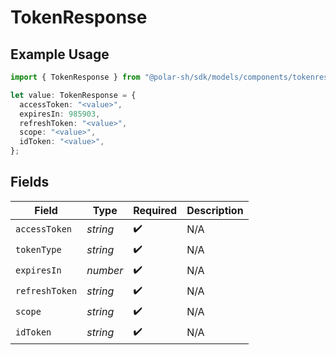 # TokenResponse

## Example Usage

```typescript
import { TokenResponse } from "@polar-sh/sdk/models/components/tokenresponse.js";

let value: TokenResponse = {
  accessToken: "<value>",
  expiresIn: 985903,
  refreshToken: "<value>",
  scope: "<value>",
  idToken: "<value>",
};
```

## Fields

| Field              | Type               | Required           | Description        |
| ------------------ | ------------------ | ------------------ | ------------------ |
| `accessToken`      | *string*           | :heavy_check_mark: | N/A                |
| `tokenType`        | *string*           | :heavy_check_mark: | N/A                |
| `expiresIn`        | *number*           | :heavy_check_mark: | N/A                |
| `refreshToken`     | *string*           | :heavy_check_mark: | N/A                |
| `scope`            | *string*           | :heavy_check_mark: | N/A                |
| `idToken`          | *string*           | :heavy_check_mark: | N/A                |